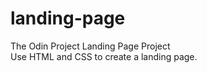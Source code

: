 # landing-page

The Odin Project Landing Page Project
<br>
Use HTML and CSS to create a landing page.